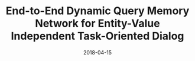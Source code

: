 ---
title: "End-to-End Dynamic Query Memory Network for Entity-Value Independent Task-Oriented Dialog"
collection: publications
permalink: /publication/2018-04-15-paper-attention
excerpt: ''
date: 2018-04-15
venue: 'IEEE International Conference on Acoustics, Speech and Signal Processing (ICASSP)'
paperurl: 'https://ieeexplore.ieee.org/abstract/document/8461426/'
authors: 'Chien-Sheng Wu, Andrea Madotto, Genta Indra Winata, Pascale Fung'
citation: 'Wu, C. S., Madotto, A., Winata, G. I., & Fung, P. (2018, April). End-to-end dynamic query memory network for entity-value independent task-oriented dialog. In 2018 IEEE International Conference on Acoustics, Speech and Signal Processing (ICASSP) (pp. 6154-6158). IEEE.'
paper: 'https://ieeexplore.ieee.org/abstract/document/8461426/'
---